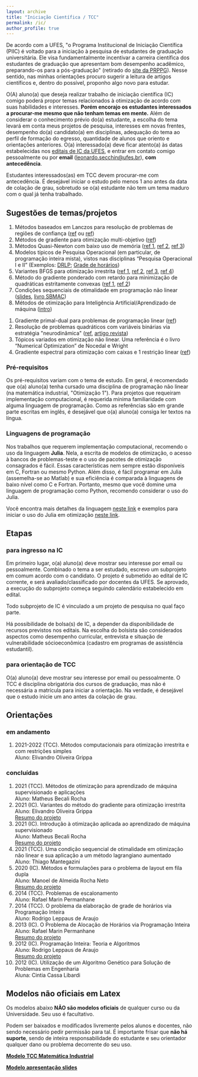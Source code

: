 ```yaml
---
layout: archive
title: "Iniciação Científica / TCC"
permalink: /ic/
author_profile: true
---
```


De acordo com a UFES, "o Programa Institucional de Iniciação Científica (PIIC) é voltado para a iniciação à pesquisa de estudantes de graduação universitária. Ele visa fundamentalmente incentivar a carreira científica dos estudantes de graduação que apresentam bom desempenho acadêmico, preparando-os para a pós-graduação" (retirado do [site da PRPPG](https://prppg.ufes.br/programa-institucional-de-ic-piic)). Nesse sentido, nas minhas orientações procuro sugerir a leitura de artigos científicos e, dentro do possível, proponho algo novo para estudar.

O(A) aluno(a) que deseja realizar trabalho de iniciação científica (IC) comigo poderá propor temas relacionados à otimização de acordo com suas habilidades e interesses. **Porém encorajo os estudantes interessados a procurar-me mesmo que não tenham temas em mente.** Além de considerar o conhecimento prévio do(a) estudante, a escolha do tema levará em conta meus projetos de pesquisa, interesses em novas frentes, desempenho do(a) candidato(a) em disciplinas, adequação do tema ao perfil de formação do egresso, quantidade de alunos que oriento e orientações anteriores. O(a) interessado(a) deve ficar atento(a) às datas estabelecidas nos [editais de IC da UFES](http://prppg.ufes.br/ultimos-editais-iniciacao-cientifica), e entrar em contato comigo pessoalmente ou por **email** (leonardo.secchin@ufes.br), **com antecedência**.

Estudantes interessados(as) em TCC devem procurar-me com antecedência. É desejável iniciar o estudo pelo menos 1 ano antes da data de colação de grau, sobretudo se o(a) estudante não tem um tema maduro com o qual já tenha trabalhado.


## Sugestões de temas/projetos

1. Métodos baseados em Lanczos para resolução de problemas de regiões de confiança ([ref](https://epubs.siam.org/doi/abs/10.1137/S1052623497322735?journalCode=sjope8) ou [ref](https://www.researchgate.net/publication/2263739_Solving_the_Trust-Region_Subproblem_using_the_Lanczos_Method))
1. Métodos de gradiente para otimização multi-objetivo ([ref](http://www.optimization-online.org/DB_FILE/2020/04/7729.pdf))
1. Métodos Quasi-Newton com baixo uso de memória ([ref 1](https://www.tandfonline.com/doi/abs/10.1080/02331934.2020.1712391?journalCode=gopt20), [ref 2](https://arxiv.org/pdf/2101.04413.pdf), [ref 3](https://arxiv.org/pdf/2101.11048.pdf))
1. Modelos típicos de Pesquisa Operacional (em particular, de programação inteira mista), vistos nas disciplinas “Pesquisa Operacional I e II” (Exemplos: [DRLP](https://drive.google.com/file/d/1OQmZN3R_ZWwI8yjiXoLhmeDEDke4r3zy/view?usp=sharing); [Grade de horários](https://drive.google.com/open?id=12h9bnTpkS2lSmRNNLTlUkTakGrF7g6-i))
1. Variantes BFGS para otimização irrestrita ([ref 1](https://www.researchgate.net/publication/30932966_A_Modified_BFGS_Algorithm_for_Unconstrained_Optimization), [ref 2](https://doi.org/10.1016/S0377-0427(00)00540-9), [ref 3](https://doi.org/10.1186/s13660-017-1453-5), [ref 4](https://doi.org/10.1007/s40314-018-0620-8))
1. Método do gradiente ponderado com retardo para minimização de quadráticas estritamente convexas ([ref 1](http://www.optimization-online.org/DB_HTML/2019/03/7142.html), [ref 2](http://www.optimization-online.org/DB_HTML/2020/03/7655.html))
1. Condições sequenciais de otimalidade em programação não linear ([slides](https://drive.google.com/open?id=1UOQ_CFm3yPapuoWBxL1sKI6LMZClJUpq), [livro SBMAC](http://arquivo.sbmac.org.br/arquivos/notas/livro_83.pdf))
1. Métodos de otimização para Inteligência Artificial/Aprendizado de máquina ([intro](https://drive.google.com/file/d/1cy_d21RDGfP-VhFNRUdD7DFN5xI2ATQ-/view?usp=sharing))
<!--1. O ensino de Pesquisa Operacional no Ensino Médio *(depende de parceria com docente da área de educação matemática)*-->
1. Gradiente primal-dual para problemas de programação linear ([ref](https://arxiv.org/pdf/2106.04756.pdf))
1. Resolução de problemas quadráticos com variáveis binárias via estratégia "neurodinâmica" ([ref](https://www.researchgate.net/publication/349187795_A_neurodynamic_approach_to_zero-one_quadratic_programming), [artigo revista](https://doi.org/10.1007/s11075-021-01075-z))
1. Tópicos variados em otimização não linear. Uma referência é o livro “Numerical Optimization” de Nocedal e Wright
1. Gradiente espectral para otimização com caixas e 1 restrição linear ([ref](http://www.optimization-online.org/DB_FILE/2019/06/7256.pdf))

### Pré-requisitos

Os pré-requisitos variam com o tema de estudo. Em geral, é recomendado que o(a) aluno(a) tenha cursado uma disciplina de programação não linear (na matemática industrial, "Otimização 1"). Para projetos que requeiram implementação computacional, é requerida mínima familiaridade com alguma linguagem de programação. Como as referências são em grande parte escritas em inglês, é desejável que o(a) aluno(a) consiga ler textos na língua.


### Linguagens de programação

Nos trabalhos que requerem implementação computacional, recomendo o uso da linguagem **Julia**. Nela, a escrita de modelos de otimização, o acesso à bancos de problemas-teste e o uso de pacotes de otimização consagrados é fácil. Essas características nem sempre estão disponíveis em C, Fortran ou mesmo Python. Além disso, é fácil programar em Julia (assemelha-se ao Matlab) e sua eficiência é comparada à linguagens de baixo nível como C e Fortran. Portanto, mesmo que você domine uma linguagem de programação como Python, recomendo considerar o uso do Julia.

Você encontra mais detalhes da linguagem [neste link](/julia/) e exemplos para iniciar o uso do Julia em otimização [neste link](/juliaopt/).


## Etapas

### para ingresso na IC

Em primeiro lugar, o(a) aluno(a) deve mostrar seu interesse por email ou pessoalmente. Combinado o tema a ser estudado, escrevo um subprojeto em comum acordo com o candidato. O projeto é submetido ao edital de IC corrente, e será avaliado/classificado por docentes da UFES. Se aprovado, a execução do subprojeto começa seguindo calendário estabelecido em edital.

Todo subprojeto de IC é vinculado a um projeto de pesquisa no qual faço parte.

Há possibilidade de bolsa(s) de IC, a depender da disponibilidade de recursos previstos nos editais. Na escolha do bolsista são considerados aspectos como desempenho curricular, entrevista e situação de vulnerabilidade sócioeconômica (cadastro em programas de assistência estudantil).

### para orientação de TCC

O(a) aluno(a) deve mostrar seu interesse por email ou pessoalmente. O TCC é disciplina obrigatória dos cursos de graduação, mas não é necessária a matrícula para iniciar a orientação. Na verdade, é desejável que o estudo inicie um ano antes da colação de grau.


## Orientações

### em andamento

1. 2021-2022 (TCC). Métodos computacionais para otimização irrestrita e com restrições simples  
   Aluno: Elivandro Oliveira Grippa  

### concluídas

1. 2021 (TCC). Métodos de otimização para aprendizado de máquina supervisionado e aplicações  
   Aluno: Matheus Becali Rocha  
1. 2021 (IC). Variantes do método do gradiente para otimização irrestrita  
   Aluno: Elivandro Oliveira Grippa  
   [Resumo do projeto](https://drive.google.com/file/d/1AsCeRaIqg_82Q-irbgp4zOW4UcmuQDKt/view?usp=sharing)
1. 2021 (IC). Introdução à otimização aplicada ao aprendizado de máquina supervisionado  
   Aluno: Matheus Becali Rocha  
   [Resumo do projeto](https://drive.google.com/file/d/1cy_d21RDGfP-VhFNRUdD7DFN5xI2ATQ-/view?usp=sharing)
1. 2021 (TCC). Uma condição sequencial de otimalidade em otimização não linear e sua aplicação a um método lagrangiano aumentado  
   Aluno: Thiago Mantegazini
1. 2020 (IC). Métodos e formulações para o problema de layout em fila dupla  
   Aluno: Manoel de Almeida Rocha Neto  
   [Resumo do projeto](https://drive.google.com/file/d/1OQmZN3R_ZWwI8yjiXoLhmeDEDke4r3zy/view?usp=sharing)
1. 2014 (TCC). Problemas de escalonamento  
   Aluno: Rafael Marin Permanhane
1. 2014 (TCC). O problema da elaboração de grade de horários via Programação Inteira  
   Aluno: Rodrigo Leppaus de Araujo
1. 2013 (IC). O Problema de Alocação de Horários via Programação Inteira  
   Aluno: Rafael Marin Permanhane  
   [Resumo do projeto](https://drive.google.com/open?id=12h9bnTpkS2lSmRNNLTlUkTakGrF7g6-i)
1. 2012 (IC). Programação Inteira: Teoria e Algoritmos  
   Aluno: Rodrigo Leppaus de Araujo  
   [Resumo do projeto](https://drive.google.com/open?id=136KkA12IjmcM1oDOAtcIL0SvynE0i2HN)
1. 2012 (IC). Utilização de um Algoritmo Genético para Solução de Problemas em Engenharia  
   Aluna: Cintia Cassa Libardi


## Modelos não oficiais em Latex

Os modelos abaixo **NÃO são modelos oficiais** de qualquer curso ou da Universidade. Seu uso é facultativo.

Podem ser baixados e modificados livremente pelos alunos e docentes, não sendo necessário pedir permissão para tal. É importante frisar que **não há suporte**, sendo de inteira responsabilidade do estudante e seu orientador qualquer dano ou problema decorrente do seu uso.

**[Modelo TCC Matemática Industrial](https://drive.google.com/file/d/1S-Rtsf3iPgLUQ4IwrHRJYUMaZQQZ-50T/view?usp=sharing)**

**[Modelo apresentação slides](https://drive.google.com/file/d/1-cmwFB82Ds1hpxEtIlJIKQPfuzNU6bCW/view?usp=sharing)**